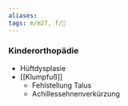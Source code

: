 ```yaml
---
aliases: 
tags: m/m27, f/🦴
---
```

### Kinderorthopädie
- Hüftdysplasie
- [[Klumpfuß]]
	- Fehlstellung Talus
	- Achillessehnenverkürzung